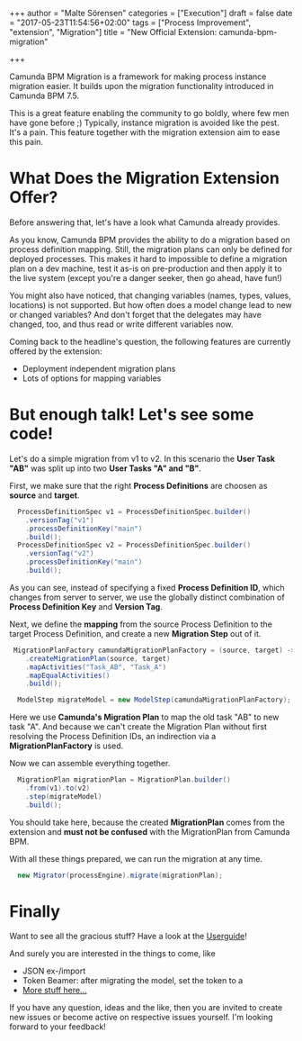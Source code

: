 +++
author = "Malte Sörensen"
categories = ["Execution"]
draft = false
date = "2017-05-23T11:54:56+02:00"
tags = ["Process Improvement", "extension", "Migration"]
title = "New Official Extension: camunda-bpm-migration"

+++

Camunda BPM Migration is a framework for making process instance migration easier. It builds upon the migration functionality introduced in Camunda BPM 7.5. 

This is a great feature enabling the community to go boldly, where few men have gone before ;)
Typically, instance migration is avoided like the pest. It's a pain. This feature together with the migration extension aim to ease this pain.

# What Does the Migration Extension Offer?

Before answering that, let's have a look what Camunda already provides.

As you know, Camunda BPM provides the ability to do a migration based on process definition mapping. Still, the migration plans can only be defined for deployed processes. This makes it hard to impossible to define a migration plan on a dev machine, test it as-is on pre-production and then apply it to the live system (except you're a danger seeker, then go ahead, have fun!)

You might also have noticed, that changing variables (names, types, values, locations) is not supported. But how often does a model change lead to new or changed variables? And don't forget that the delegates may have changed, too, and thus read or write different variables now.

Coming back to the headline's question, the following features are currently offered by the extension:

* Deployment independent migration plans
* Lots of options for mapping variables

# But enough talk! Let's see some code!

Let's do a simple migration from v1 to v2.
In this scenario the **User Task "AB"** was split up into two **User Tasks "A" and "B"**.

First, we make sure that the right **Process Definitions** are choosen as **source** and **target**.

```java
  ProcessDefinitionSpec v1 = ProcessDefinitionSpec.builder()
    .versionTag("v1")
    .processDefinitionKey("main")
    .build();
  ProcessDefinitionSpec v2 = ProcessDefinitionSpec.builder()
    .versionTag("v2")
    .processDefinitionKey("main")
    .build();

```

As you can see, instead of specifying a fixed **Process Definition ID**, which changes from server to server,
we use the globally distinct combination of **Process Definition Key** and **Version Tag**.

Next, we define the **mapping** from the source Process Definition to the target Process Definition,
and create a new **Migration Step** out of it.

```java
 MigrationPlanFactory camundaMigrationPlanFactory = (source, target) -> runtimeService
    .createMigrationPlan(source, target)
    .mapActivities("Task_AB", "Task_A")
    .mapEqualActivities()
    .build();

  ModelStep migrateModel = new ModelStep(camundaMigrationPlanFactory);
```

Here we use **Camunda's Migration Plan** to map the old task "AB" to new task "A". 
And because we can't create the Migration Plan without first resolving the Process Definition IDs, an indirection via a **MigrationPlanFactory** is used.

Now we can assemble everything together.

```java 
  MigrationPlan migrationPlan = MigrationPlan.builder()
    .from(v1).to(v2)
    .step(migrateModel)
    .build();
```

You should take here, because the created **MigrationPlan** comes from the extension and **must not be confused** with the MigrationPlan from Camunda BPM.

With all these things prepared, we can run the migration at any time.

```java  
  new Migrator(processEngine).migrate(migrationPlan);
```

# Finally

Want to see all the gracious stuff? Have a look at the [Userguide](https://github.com/camunda/camunda-bpm-migration/blob/develop/USERGUIDE.md)!

And surely you are interested in the things to come, like

* JSON ex-/import
* Token Beamer: after migrating the model, set the token to a 
* [More stuff here...](https://github.com/camunda/camunda-bpm-migration/issues)

If you have any question, ideas and the like, then you are invited to create new issues or become active on respective issues yourself.
I'm looking forward to your feedback!
